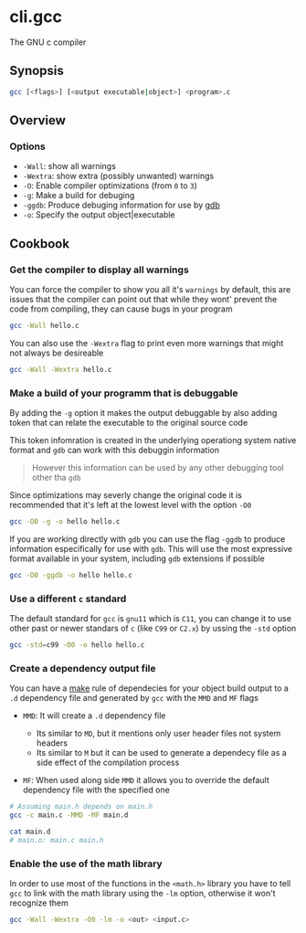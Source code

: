 # cli.gcc

The GNU c compiler

## Synopsis

```sh
gcc [<flags>] [<output executable|object>] <program>.c
```

## Overview

### Options

- `-Wall`: show all warnings
- `-Wextra`: show extra (possibly unwanted) warnings
- `-O`: Enable compiler optimizations (from `0` to `3`)
- `-g`: Make a build for debuging
- `-ggdb`: Produce debuging information for use by [gdb](./1nja.md) 
- `-o`: Specify the output object|executable

## Cookbook

### Get the compiler to display all warnings

You can force the compiler to show you all it's `warnings` by
default, this are issues that the compiler can point out
that while they wont' prevent the code from compiling, they
can cause bugs in your program

```sh
gcc -Wall hello.c
```

You can also use the `-Wextra` flag to print even more warnings
that might not always be desireable

```sh
gcc -Wall -Wextra hello.c
```

### Make a build of your programm that is debuggable

By adding the `-g` option it makes the output debuggable by
also adding token that can relate the executable to the
original source code

This token infomration is created in the underlying
operationg system native format and `gdb` can work with
this debuggin information

> However this information can be used by any other
> debugging tool other tha `gdb`

Since optimizations may severly change the original code
it is recommended that it's left at the lowest level with
the option `-O0`

```sh
gcc -O0 -g -o hello hello.c
```

If you are working directly with `gdb` you can use the flag
`-ggdb` to produce information especifically for use with 
`gdb`. This will use the most expressive format available
in your system, including `gdb` extensions if possible

```sh
gcc -O0 -ggdb -o hello hello.c
```

### Use a different `c` standard

The default standard for `gcc` is `gnu11` which is `C11`, you
can change it to use other past or newer standars of `c` (like
`C99` or `C2.x`) by ussing the `-std` option

```sh
gcc -std=c99 -O0 -o hello hello.c
```

### Create a dependency output file

You can have a [make](./tbym.md) rule of dependecies for your object build
output to a `.d` dependency file and generated by `gcc` with the `MMD` 
and `MF` flags

- `MMD`: It will create a `.d` dependency file
  - Its similar to `MD`, but it mentions only user header files not
    system headers
  - Its similar to `M` but it can be used to generate a dependecy
    file as a side effect of the compilation process

- `MF`: When used along side `MMD` it allows you to override the
  default dependency file with the specified one

```sh
# Assuming main.h depends on main.h
gcc -c main.c -MMD -MF main.d

cat main.d
# main.o: main.c main.h
```

### Enable the use of the math library

In order to use most of the functions in the `<math.h>` library 
you have to tell `gcc` to link with the math library using the
`-lm` option, otherwise it won't recognize them

```sh
gcc -Wall -Wextra -O0 -lm -o <out> <input.c>
```
